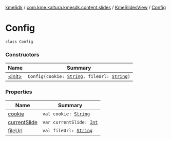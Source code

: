[kmeSdk](../../../index.md) / [com.kme.kaltura.kmesdk.content.slides](../../index.md) / [KmeSlidesView](../index.md) / [Config](./index.md)

# Config

`class Config`

### Constructors

| Name | Summary |
|---|---|
| [&lt;init&gt;](-init-.md) | `Config(cookie: `[`String`](https://kotlinlang.org/api/latest/jvm/stdlib/kotlin/-string/index.html)`, fileUrl: `[`String`](https://kotlinlang.org/api/latest/jvm/stdlib/kotlin/-string/index.html)`)` |

### Properties

| Name | Summary |
|---|---|
| [cookie](cookie.md) | `val cookie: `[`String`](https://kotlinlang.org/api/latest/jvm/stdlib/kotlin/-string/index.html) |
| [currentSlide](current-slide.md) | `var currentSlide: `[`Int`](https://kotlinlang.org/api/latest/jvm/stdlib/kotlin/-int/index.html) |
| [fileUrl](file-url.md) | `val fileUrl: `[`String`](https://kotlinlang.org/api/latest/jvm/stdlib/kotlin/-string/index.html) |
